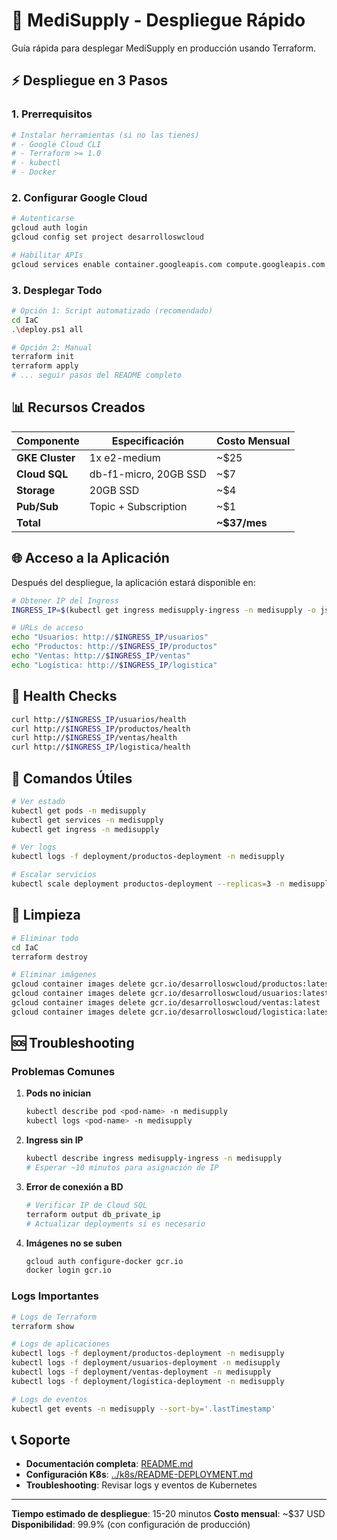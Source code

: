 # 🚀 MediSupply - Despliegue Rápido

Guía rápida para desplegar MediSupply en producción usando Terraform.

## ⚡ Despliegue en 3 Pasos

### 1. Prerrequisitos
```bash
# Instalar herramientas (si no las tienes)
# - Google Cloud CLI
# - Terraform >= 1.0
# - kubectl
# - Docker
```

### 2. Configurar Google Cloud
```bash
# Autenticarse
gcloud auth login
gcloud config set project desarrolloswcloud

# Habilitar APIs
gcloud services enable container.googleapis.com compute.googleapis.com sqladmin.googleapis.com pubsub.googleapis.com containerregistry.googleapis.com
```

### 3. Desplegar Todo
```bash
# Opción 1: Script automatizado (recomendado)
cd IaC
.\deploy.ps1 all

# Opción 2: Manual
terraform init
terraform apply
# ... seguir pasos del README completo
```

## 📊 Recursos Creados

| Componente | Especificación | Costo Mensual |
|------------|----------------|---------------|
| **GKE Cluster** | 1x e2-medium | ~$25 |
| **Cloud SQL** | db-f1-micro, 20GB SSD | ~$7 |
| **Storage** | 20GB SSD | ~$4 |
| **Pub/Sub** | Topic + Subscription | ~$1 |
| **Total** | | **~$37/mes** |

## 🌐 Acceso a la Aplicación

Después del despliegue, la aplicación estará disponible en:

```bash
# Obtener IP del Ingress
INGRESS_IP=$(kubectl get ingress medisupply-ingress -n medisupply -o jsonpath='{.status.loadBalancer.ingress[0].ip}')

# URLs de acceso
echo "Usuarios: http://$INGRESS_IP/usuarios"
echo "Productos: http://$INGRESS_IP/productos"
echo "Ventas: http://$INGRESS_IP/ventas"
echo "Logística: http://$INGRESS_IP/logistica"
```

## 🏥 Health Checks

```bash
curl http://$INGRESS_IP/usuarios/health
curl http://$INGRESS_IP/productos/health
curl http://$INGRESS_IP/ventas/health
curl http://$INGRESS_IP/logistica/health
```

## 🔧 Comandos Útiles

```bash
# Ver estado
kubectl get pods -n medisupply
kubectl get services -n medisupply
kubectl get ingress -n medisupply

# Ver logs
kubectl logs -f deployment/productos-deployment -n medisupply

# Escalar servicios
kubectl scale deployment productos-deployment --replicas=3 -n medisupply
```

## 🧹 Limpieza

```bash
# Eliminar todo
cd IaC
terraform destroy

# Eliminar imágenes
gcloud container images delete gcr.io/desarrolloswcloud/productos:latest
gcloud container images delete gcr.io/desarrolloswcloud/usuarios:latest
gcloud container images delete gcr.io/desarrolloswcloud/ventas:latest
gcloud container images delete gcr.io/desarrolloswcloud/logistica:latest
```

## 🆘 Troubleshooting

### Problemas Comunes

1. **Pods no inician**
   ```bash
   kubectl describe pod <pod-name> -n medisupply
   kubectl logs <pod-name> -n medisupply
   ```

2. **Ingress sin IP**
   ```bash
   kubectl describe ingress medisupply-ingress -n medisupply
   # Esperar ~10 minutos para asignación de IP
   ```

3. **Error de conexión a BD**
   ```bash
   # Verificar IP de Cloud SQL
   terraform output db_private_ip
   # Actualizar deployments si es necesario
   ```

4. **Imágenes no se suben**
   ```bash
   gcloud auth configure-docker gcr.io
   docker login gcr.io
   ```

### Logs Importantes

```bash
# Logs de Terraform
terraform show

# Logs de aplicaciones
kubectl logs -f deployment/productos-deployment -n medisupply
kubectl logs -f deployment/usuarios-deployment -n medisupply
kubectl logs -f deployment/ventas-deployment -n medisupply
kubectl logs -f deployment/logistica-deployment -n medisupply

# Logs de eventos
kubectl get events -n medisupply --sort-by='.lastTimestamp'
```

## 📞 Soporte

- **Documentación completa**: [README.md](README.md)
- **Configuración K8s**: [../k8s/README-DEPLOYMENT.md](../k8s/README-DEPLOYMENT.md)
- **Troubleshooting**: Revisar logs y eventos de Kubernetes

---

**Tiempo estimado de despliegue**: 15-20 minutos
**Costo mensual**: ~$37 USD
**Disponibilidad**: 99.9% (con configuración de producción)
